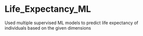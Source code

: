 # Life_Expectancy_ML
Used multiple supervised ML models to predict life expectancy of individuals based on the given dimensions 
